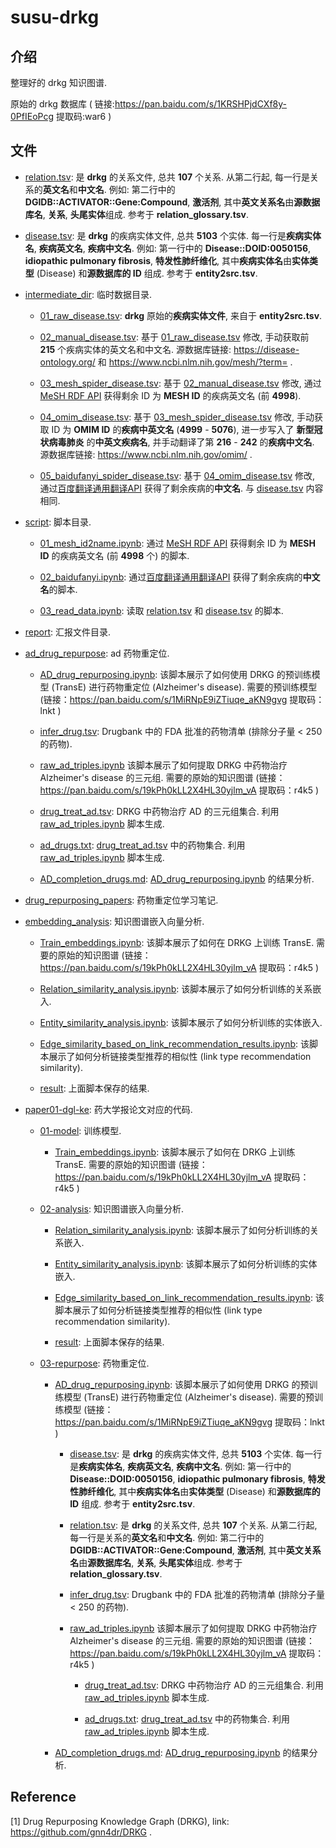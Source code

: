 # susu-drkg

## 介绍

整理好的 drkg 知识图谱.

原始的 drkg 数据库 ( 链接:https://pan.baidu.com/s/1KRSHPjdCXf8y-0PfIEoPcg 提取码:war6 )

## 文件

- [relation.tsv](./relation.tsv): 是 **drkg** 的关系文件, 总共 **107** 个关系. 从第二行起, 每一行是关系的**英文名**和**中文名**. 例如: 第二行中的 **DGIDB::ACTIVATOR::Gene:Compound**, **激活剂**, 其中**英文关系名**由**源数据库名**, **关系**, **头尾实体**组成. 参考于 **relation_glossary.tsv**.

- [disease.tsv](./disease.tsv): 是 **drkg** 的疾病实体文件, 总共 **5103** 个实体. 每一行是**疾病实体名**, **疾病英文名**, **疾病中文名**. 例如: 第一行中的 **Disease::DOID:0050156**, **idiopathic pulmonary fibrosis**, **特发性肺纤维化**, 其中**疾病实体名**由**实体类型** (Disease) 和**源数据库的 ID** 组成. 参考于 **entity2src.tsv**.

- [intermediate_dir](./intermediate_dir/): 临时数据目录.
   
   - [01_raw_disease.tsv](./intermediate_dir/01_raw_disease.tsv): **drkg** 原始的**疾病实体文件**, 来自于 **entity2src.tsv**.
   
   - [02_manual_disease.tsv](./intermediate_dir/02_manual_disease.tsv): 基于 [01_raw_disease.tsv](./intermediate_dir/01_raw_disease.tsv) 修改, 手动获取前 **215** 个疾病实体的英文名和中文名. 源数据库链接: https://disease-ontology.org/ 和 https://www.ncbi.nlm.nih.gov/mesh/?term= .
   
   - [03_mesh_spider_disease.tsv](./intermediate_dir/03_mesh_spider_disease.tsv): 基于 [02_manual_disease.tsv](./intermediate_dir/02_manual_disease.tsv) 修改, 通过 [MeSH RDF API](https://id.nlm.nih.gov/mesh/swagger/ui) 获得剩余 ID 为 **MESH ID** 的疾病英文名 (前 **4998**).
   
   - [04_omim_disease.tsv](./intermediate_dir/04_omim_disease.tsv): 基于  [03_mesh_spider_disease.tsv](./intermediate_dir/03_mesh_spider_disease.tsv) 修改, 手动获取 ID 为 **OMIM ID** 的**疾病中英文名** (**4999** - **5076**), 进一步写入了 **新型冠状病毒肺炎** 的**中英文疾病名**, 并手动翻译了第 **216** - **242** 的**疾病中文名**. 源数据库链接: https://www.ncbi.nlm.nih.gov/omim/ .
   
   - [05_baidufanyi_spider_disease.tsv](./intermediate_dir/05_baidufanyi_spider_disease.tsv): 基于 [04_omim_disease.tsv](./intermediate_dir/04_omim_disease.tsv) 修改, 通过[百度翻译通用翻译API](https://api.fanyi.baidu.com/doc/21) 获得了剩余疾病的**中文名**. 与 [disease.tsv](./disease.tsv) 内容相同.

- [script](./script/): 脚本目录.

   - [01_mesh_id2name.ipynb](./script/01_mesh_id2name.ipynb): 通过 [MeSH RDF API](https://id.nlm.nih.gov/mesh/swagger/ui) 获得剩余 ID 为 **MESH ID** 的疾病英文名 (前 **4998** 个) 的脚本.
   
   - [02_baidufanyi.ipynb](./script/02_baidufanyi.ipynb): 通过[百度翻译通用翻译API](https://api.fanyi.baidu.com/doc/21) 获得了剩余疾病的**中文名**的脚本.
   
   - [03_read_data.ipynb](./script/03_read_data.ipynb): 读取 [relation.tsv](./relation.tsv) 和 [disease.tsv](./disease.tsv) 的脚本.

- [report](./report/): 汇报文件目录.

- [ad_drug_repurpose](./ad_drug_repurpose/): ad 药物重定位.
   
   - [AD_drug_repurposing.ipynb](./ad_drug_repurpose/AD_drug_repurposing.ipynb): 该脚本展示了如何使用 DRKG 的预训练模型 (TransE) 进行药物重定位 (Alzheimer's disease). 需要的预训练模型 (链接：https://pan.baidu.com/s/1MiRNpE9iZTiuqe_aKN9gvg 提取码：lnkt )
   
   - [infer_drug.tsv](./ad_drug_repurpose/infer_drug.tsv): Drugbank 中的 FDA 批准的药物清单 (排除分子量 < 250 的药物).
   
   - [raw_ad_triples.ipynb](./ad_drug_repurpose/raw_ad_triples.ipynb) 该脚本展示了如何提取 DRKG 中药物治疗 Alzheimer's disease 的三元组. 需要的原始的知识图谱 (链接：https://pan.baidu.com/s/19kPh0kLL2X4HL30yjlm_vA 提取码：r4k5 )
   
   - [drug_treat_ad.tsv](./ad_drug_repurpose/drug_treat_ad.tsv): DRKG 中药物治疗 AD 的三元组集合. 利用 [raw_ad_triples.ipynb](./ad_drug_repurpose/raw_ad_triples.ipynb) 脚本生成.
   
   - [ad_drugs.txt](./ad_drug_repurpose/ad_drugs.txt): [drug_treat_ad.tsv](./ad_drug_repurpose/drug_treat_ad.tsv) 中的药物集合. 利用 [raw_ad_triples.ipynb](./ad_drug_repurpose/raw_ad_triples.ipynb) 脚本生成.
   
   - [AD_completion_drugs.md](./ad_drug_repurpose/AD_completion_drugs.md): [AD_drug_repurposing.ipynb](./ad_drug_repurpose/AD_drug_repurposing.ipynb) 的结果分析.

- [drug_repurposing_papers](drug_repurposing_papers/): 药物重定位学习笔记.

- [embedding_analysis](./embedding_analysis/): 知识图谱嵌入向量分析.

   - [Train_embeddings.ipynb](./embedding_analysis/Train_embeddings.ipynb): 该脚本展示了如何在 DRKG 上训练 TransE. 需要的原始的知识图谱 (链接：https://pan.baidu.com/s/19kPh0kLL2X4HL30yjlm_vA 提取码：r4k5 )

   - [Relation_similarity_analysis.ipynb](./embedding_analysis/Relation_similarity_analysis.ipynb): 该脚本展示了如何分析训练的关系嵌入.

   - [Entity_similarity_analysis.ipynb](./embedding_analysis/Entity_similarity_analysis.ipynb): 该脚本展示了如何分析训练的实体嵌入.

   - [Edge_similarity_based_on_link_recommendation_results.ipynb](./embedding_analysis/Edge_similarity_based_on_link_recommendation_results.ipynb): 该脚本展示了如何分析链接类型推荐的相似性 (link type recommendation similarity).

   - [result](./embedding_analysis/result/): 上面脚本保存的结果.

- [paper01-dgl-ke](./paper01-dgl-ke/): 药大学报论文对应的代码.

   - [01-model](./paper01-dgl-ke/01-model/): 训练模型.
      
      - [Train_embeddings.ipynb](./paper01-dgl-ke/01-model/Train_embeddings.ipynb): 该脚本展示了如何在 DRKG 上训练 TransE. 需要的原始的知识图谱 (链接：https://pan.baidu.com/s/19kPh0kLL2X4HL30yjlm_vA 提取码：r4k5 ) 

   - [02-analysis](./paper01-dgl-ke/02-analysis/): 知识图谱嵌入向量分析.
  
      - [Relation_similarity_analysis.ipynb](./paper01-dgl-ke/02-analysis/Relation_similarity_analysis.ipynb): 该脚本展示了如何分析训练的关系嵌入.

      - [Entity_similarity_analysis.ipynb](./paper01-dgl-ke/02-analysis/Entity_similarity_analysis.ipynb): 该脚本展示了如何分析训练的实体嵌入.

      - [Edge_similarity_based_on_link_recommendation_results.ipynb](./paper01-dgl-ke/02-analysis/Edge_similarity_based_on_link_recommendation_results.ipynb): 该脚本展示了如何分析链接类型推荐的相似性 (link type recommendation similarity).
      
      - [result](./paper01-dgl-ke/02-analysis/result/): 上面脚本保存的结果.
   
   - [03-repurpose](./paper01-dgl-ke/03-repurpose/): 药物重定位.

      - [AD_drug_repurposing.ipynb](./paper01-dgl-ke/03-repurpose/AD_drug_repurposing.ipynb): 该脚本展示了如何使用 DRKG 的预训练模型 (TransE) 进行药物重定位 (Alzheimer's disease). 需要的预训练模型 (链接：https://pan.baidu.com/s/1MiRNpE9iZTiuqe_aKN9gvg 提取码：lnkt )
         
         - [disease.tsv](./paper01-dgl-ke/03-repurpose/prerequisites/disease.tsv): 是 **drkg** 的疾病实体文件, 总共 **5103** 个实体. 每一行是**疾病实体名**, **疾病英文名**, **疾病中文名**. 例如: 第一行中的 **Disease::DOID:0050156**, **idiopathic pulmonary fibrosis**, **特发性肺纤维化**, 其中**疾病实体名**由**实体类型** (Disease) 和**源数据库的 ID** 组成. 参考于 **entity2src.tsv**.
         
         - [relation.tsv](./paper01-dgl-ke/03-repurpose/prerequisites/relation.tsv): 是 **drkg** 的关系文件, 总共 **107** 个关系. 从第二行起, 每一行是关系的**英文名**和**中文名**. 例如: 第二行中的 **DGIDB::ACTIVATOR::Gene:Compound**, **激活剂**, 其中**英文关系名**由**源数据库名**, **关系**, **头尾实体**组成. 参考于 **relation_glossary.tsv**.
      
         - [infer_drug.tsv](./paper01-dgl-ke/03-repurpose/prerequisites/infer_drug.tsv): Drugbank 中的 FDA 批准的药物清单 (排除分子量 < 250 的药物).
         
         - [raw_ad_triples.ipynb](./paper01-dgl-ke/03-repurpose/prerequisites/raw_ad_triples.ipynb) 该脚本展示了如何提取 DRKG 中药物治疗 Alzheimer's disease 的三元组. 需要的原始的知识图谱 (链接：https://pan.baidu.com/s/19kPh0kLL2X4HL30yjlm_vA 提取码：r4k5 )
         
            - [drug_treat_ad.tsv](./paper01-dgl-ke/03-repurpose/prerequisites/drug_treat_ad.tsv): DRKG 中药物治疗 AD 的三元组集合. 利用 [raw_ad_triples.ipynb](./paper01-dgl-ke/03-repurpose/prerequisites/raw_ad_triples.ipynb) 脚本生成.
            
            - [ad_drugs.txt](./paper01-dgl-ke/03-repurpose/prerequisites/ad_drugs.txt): [drug_treat_ad.tsv](./paper01-dgl-ke/03-repurpose/prerequisites/drug_treat_ad.tsv) 中的药物集合. 利用 [raw_ad_triples.ipynb](./paper01-dgl-ke/03-repurpose/prerequisites/raw_ad_triples.ipynb) 脚本生成.

      - [AD_completion_drugs.md](./paper01-dgl-ke/03-repurpose/AD_completion_drugs.md): [AD_drug_repurposing.ipynb](./paper01-dgl-ke/03-repurpose/AD_drug_repurposing.ipynb) 的结果分析.

## Reference

[1] Drug Repurposing Knowledge Graph (DRKG), link: https://github.com/gnn4dr/DRKG .